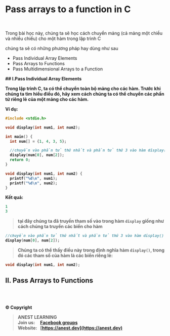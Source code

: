 # Pass arrays to a function in C

<br />

Trong bài học này, chúng ta sẽ học cách chuyển mảng (cả mảng một chiều và nhiều chiều) cho một hàm trong lập trình C

chúng ta sẽ có những phương pháp hay dùng như sau
  - Pass Individual Array Elements
  - Pass Arrays to Functions
  - Pass Multidimensional Arrays to a Function

<b />
## I.Pass Individual Array Elements

Trong lập trình C, ta có thể chuyển toàn bộ mảng cho các hàm. Trước khi chúng ta tìm hiểu điều đó, hãy xem cách chúng ta có thể chuyển các phần tử riêng lẻ của một mảng cho các hàm.

Ví dụ:

```c
#include <stdio.h>

void display(int num1, int num2);

int main() {
  int num[] = {1, 4, 3, 5};

  //chuyền vào phần tử thứ nhất và phần tử thứ 3 vào hàm display()
  display(num[0], num[2]); 
  return 0;
}

void display(int num1, int num2) {
  printf("%d\n", num1);
  printf("%d\n", num2);
}
```

Kết quả:

```c
1
3
```

> tại đây chúng ta đã truyền tham số vào trong hàm `display` giống như cách chúng ta truyền các biến cho hàm 
```c
//chuyền vào phần tử thứ nhất và phần tử thứ 3 vào hàm display()
display(num[0], num[2]); 
```

> Chúng ta có thể thấy điều này trong định nghĩa hàm `display()`, trong đó các tham số của hàm là các biến riêng lẻ:
```c
void display(int num1, int num2);
```

<b />

## II. Pass Arrays to Functions


<br />

## 

© Copyright
> ANEST LEARNING  
> Join us: &nbsp;&nbsp;&nbsp; [Facebook groups](https://www.facebook.com/groups/anest.learning/)  
> Website: &nbsp; [https://anest.dev](https://anest.dev)  
